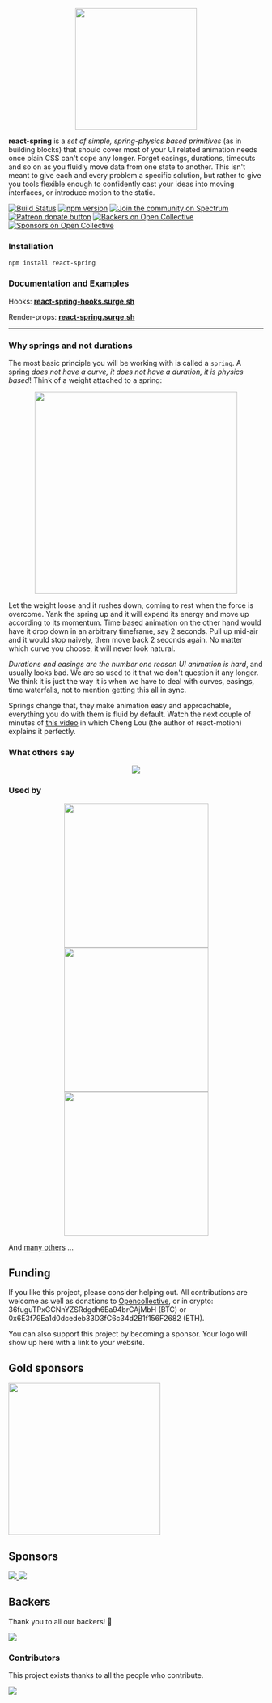 <p align="center">
  <img src="https://i.imgur.com/QZownhg.png" width="240" />
</p>

**react-spring** is a *set of simple, spring-physics based primitives* (as in building blocks) that should cover most of your UI related animation needs once plain CSS can't cope any longer. Forget easings, durations, timeouts and so on as you fluidly move data from one state to another. This isn't meant to give each and every problem a specific solution, but rather to give you tools flexible enough to confidently cast your ideas into moving interfaces, or introduce motion to the static.

[![Build Status](https://travis-ci.org/drcmda/react-spring.svg?branch=master)](https://travis-ci.org/drcmda/react-spring) [![npm version](https://badge.fury.io/js/react-spring.svg)](https://badge.fury.io/js/react-spring) [![Join the community on Spectrum](https://withspectrum.github.io/badge/badge.svg)](https://spectrum.chat/react-spring) <span class="badge-patreon"><a href="https://www.patreon.com/0xca0a" title="Donate to this project using Patreon"><img src="https://img.shields.io/badge/patreon-donate-yellow.svg" alt="Patreon donate button" /></a></span> [![Backers on Open Collective](https://opencollective.com/react-spring/backers/badge.svg)](#backers) [![Sponsors on Open Collective](https://opencollective.com/react-spring/sponsors/badge.svg)](#sponsors)

### Installation

    npm install react-spring

### Documentation and Examples 

Hooks: **[react-spring-hooks.surge.sh](https://react-spring-hooks.surge.sh/)**

Render-props: **[react-spring.surge.sh](https://react-spring.surge.sh/)**

---

### Why springs and not durations

The most basic principle you will be working with is called a `spring`. A spring *does not have a curve, it does not have a duration, it is physics based*! Think of a weight attached to a spring:

<p align="middle">
  <img width="400" src="https://s3-eu-west-1.amazonaws.com/functionsandgraphs/animation+of+a+spring+vibrating+up+and+down.gif" />
</p>

Let the weight loose and it rushes down, coming to rest when the force is overcome. Yank the spring up and it will expend its energy and move up according to its momentum. Time based animation on the other hand would have it drop down in an arbitrary timeframe, say 2 seconds. Pull up mid-air and it would stop naively, then move back 2 seconds again. No matter which curve you choose, it will never look natural.

*Durations and easings are the number one reason UI animation is hard*, and usually looks bad. We are so used to it that we don't question it any longer. We think it is just the way it is when we have to deal with curves, easings, time waterfalls, not to mention getting this all in sync.

Springs change that, they make animation easy and approachable, everything you do with them is fluid by default. Watch the next couple of minutes of [this video](https://www.youtube.com/embed/1tavDv5hXpo?controls=0&amp;start=370) in which Cheng Lou (the author of react-motion) explains it perfectly.

### What others say

<p align="middle">
  <img src="assets/testimonies.jpg" />
</p>

### Used by

<p align="middle">
  <a href="https://nextjs.org/"><img width="285" src="assets/projects/next.png"></a>
  <a href="https://codesandbox.io/"><img width="285" src="assets/projects/csb.png"></a>
  <a href="https://aragon.org/"><img width="285" src="assets/projects/aragon.png"></a>
</p>

And [many others](https://github.com/drcmda/react-spring/network/dependents) ...

## Funding

If you like this project, please consider helping out. All contributions are welcome as well as donations to [Opencollective](https://opencollective.com/react-spring), or in crypto: 36fuguTPxGCNnYZSRdgdh6Ea94brCAjMbH (BTC) or 0x6E3f79Ea1d0dcedeb33D3fC6c34d2B1f156F2682 (ETH).

You can also support this project by becoming a sponsor. Your logo will show up here with a link to your website.

## Gold sponsors

<a href="https://aragon.org/">
  <img width="300" src="https://wiki.aragon.org/design/logo/svg/imagetype.svg"/>
</a>

## Sponsors

<a href="https://opencollective.com/react-spring/sponsor/0/website" target="_blank">
  <img src="https://opencollective.com/react-spring/sponsor/0/avatar.svg"/>
</a>
<a href="https://opencollective.com/react-spring/sponsor/1/website" target="_blank">
  <img src="https://opencollective.com/react-spring/sponsor/1/avatar.svg"/>
</a>

## Backers

Thank you to all our backers! 🙏

<a href="https://opencollective.com/react-spring#backers" target="_blank">
  <img src="https://opencollective.com/react-spring/backers.svg?width=890"/>
</a>

### Contributors

This project exists thanks to all the people who contribute.

<a href="https://github.com/drcmda/react-spring/graphs/contributors">
  <img src="https://opencollective.com/react-spring/contributors.svg?width=890" />
</a>
